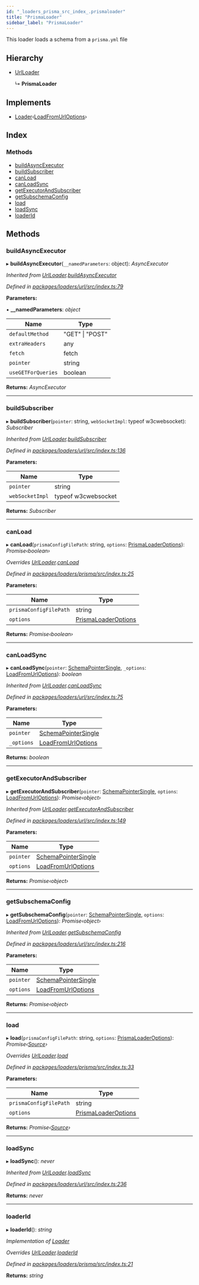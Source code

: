 ```yaml
---
id: "_loaders_prisma_src_index_.prismaloader"
title: "PrismaLoader"
sidebar_label: "PrismaLoader"
---
```


This loader loads a schema from a `prisma.yml` file

## Hierarchy

* [UrlLoader](_loaders_url_src_index_.urlloader.md)

  ↳ **PrismaLoader**

## Implements

* [Loader](../interfaces/_utils_src_index_.loader.md)‹[LoadFromUrlOptions](../interfaces/_loaders_url_src_index_.loadfromurloptions.md)›

## Index

### Methods

* [buildAsyncExecutor](_loaders_prisma_src_index_.prismaloader.md#buildasyncexecutor)
* [buildSubscriber](_loaders_prisma_src_index_.prismaloader.md#buildsubscriber)
* [canLoad](_loaders_prisma_src_index_.prismaloader.md#canload)
* [canLoadSync](_loaders_prisma_src_index_.prismaloader.md#canloadsync)
* [getExecutorAndSubscriber](_loaders_prisma_src_index_.prismaloader.md#getexecutorandsubscriber)
* [getSubschemaConfig](_loaders_prisma_src_index_.prismaloader.md#getsubschemaconfig)
* [load](_loaders_prisma_src_index_.prismaloader.md#load)
* [loadSync](_loaders_prisma_src_index_.prismaloader.md#loadsync)
* [loaderId](_loaders_prisma_src_index_.prismaloader.md#loaderid)

## Methods

###  buildAsyncExecutor

▸ **buildAsyncExecutor**(`__namedParameters`: object): *AsyncExecutor*

*Inherited from [UrlLoader](_loaders_url_src_index_.urlloader.md).[buildAsyncExecutor](_loaders_url_src_index_.urlloader.md#buildasyncexecutor)*

*Defined in [packages/loaders/url/src/index.ts:79](https://github.com/ardatan/graphql-tools/blob/master/packages/loaders/url/src/index.ts#L79)*

**Parameters:**

▪ **__namedParameters**: *object*

Name | Type |
------ | ------ |
`defaultMethod` | "GET" &#124; "POST" |
`extraHeaders` | any |
`fetch` | fetch |
`pointer` | string |
`useGETForQueries` | boolean |

**Returns:** *AsyncExecutor*

___

###  buildSubscriber

▸ **buildSubscriber**(`pointer`: string, `webSocketImpl`: typeof w3cwebsocket): *Subscriber*

*Inherited from [UrlLoader](_loaders_url_src_index_.urlloader.md).[buildSubscriber](_loaders_url_src_index_.urlloader.md#buildsubscriber)*

*Defined in [packages/loaders/url/src/index.ts:136](https://github.com/ardatan/graphql-tools/blob/master/packages/loaders/url/src/index.ts#L136)*

**Parameters:**

Name | Type |
------ | ------ |
`pointer` | string |
`webSocketImpl` | typeof w3cwebsocket |

**Returns:** *Subscriber*

___

###  canLoad

▸ **canLoad**(`prismaConfigFilePath`: string, `options`: [PrismaLoaderOptions](../interfaces/_loaders_prisma_src_index_.prismaloaderoptions.md)): *Promise‹boolean›*

*Overrides [UrlLoader](_loaders_url_src_index_.urlloader.md).[canLoad](_loaders_url_src_index_.urlloader.md#canload)*

*Defined in [packages/loaders/prisma/src/index.ts:25](https://github.com/ardatan/graphql-tools/blob/master/packages/loaders/prisma/src/index.ts#L25)*

**Parameters:**

Name | Type |
------ | ------ |
`prismaConfigFilePath` | string |
`options` | [PrismaLoaderOptions](../interfaces/_loaders_prisma_src_index_.prismaloaderoptions.md) |

**Returns:** *Promise‹boolean›*

___

###  canLoadSync

▸ **canLoadSync**(`pointer`: [SchemaPointerSingle](../modules/_utils_src_index_.md#schemapointersingle), `_options`: [LoadFromUrlOptions](../interfaces/_loaders_url_src_index_.loadfromurloptions.md)): *boolean*

*Inherited from [UrlLoader](_loaders_url_src_index_.urlloader.md).[canLoadSync](_loaders_url_src_index_.urlloader.md#canloadsync)*

*Defined in [packages/loaders/url/src/index.ts:75](https://github.com/ardatan/graphql-tools/blob/master/packages/loaders/url/src/index.ts#L75)*

**Parameters:**

Name | Type |
------ | ------ |
`pointer` | [SchemaPointerSingle](../modules/_utils_src_index_.md#schemapointersingle) |
`_options` | [LoadFromUrlOptions](../interfaces/_loaders_url_src_index_.loadfromurloptions.md) |

**Returns:** *boolean*

___

###  getExecutorAndSubscriber

▸ **getExecutorAndSubscriber**(`pointer`: [SchemaPointerSingle](../modules/_utils_src_index_.md#schemapointersingle), `options`: [LoadFromUrlOptions](../interfaces/_loaders_url_src_index_.loadfromurloptions.md)): *Promise‹object›*

*Inherited from [UrlLoader](_loaders_url_src_index_.urlloader.md).[getExecutorAndSubscriber](_loaders_url_src_index_.urlloader.md#getexecutorandsubscriber)*

*Defined in [packages/loaders/url/src/index.ts:149](https://github.com/ardatan/graphql-tools/blob/master/packages/loaders/url/src/index.ts#L149)*

**Parameters:**

Name | Type |
------ | ------ |
`pointer` | [SchemaPointerSingle](../modules/_utils_src_index_.md#schemapointersingle) |
`options` | [LoadFromUrlOptions](../interfaces/_loaders_url_src_index_.loadfromurloptions.md) |

**Returns:** *Promise‹object›*

___

###  getSubschemaConfig

▸ **getSubschemaConfig**(`pointer`: [SchemaPointerSingle](../modules/_utils_src_index_.md#schemapointersingle), `options`: [LoadFromUrlOptions](../interfaces/_loaders_url_src_index_.loadfromurloptions.md)): *Promise‹object›*

*Inherited from [UrlLoader](_loaders_url_src_index_.urlloader.md).[getSubschemaConfig](_loaders_url_src_index_.urlloader.md#getsubschemaconfig)*

*Defined in [packages/loaders/url/src/index.ts:216](https://github.com/ardatan/graphql-tools/blob/master/packages/loaders/url/src/index.ts#L216)*

**Parameters:**

Name | Type |
------ | ------ |
`pointer` | [SchemaPointerSingle](../modules/_utils_src_index_.md#schemapointersingle) |
`options` | [LoadFromUrlOptions](../interfaces/_loaders_url_src_index_.loadfromurloptions.md) |

**Returns:** *Promise‹object›*

___

###  load

▸ **load**(`prismaConfigFilePath`: string, `options`: [PrismaLoaderOptions](../interfaces/_loaders_prisma_src_index_.prismaloaderoptions.md)): *Promise‹[Source](../interfaces/_utils_src_index_.source.md)›*

*Overrides [UrlLoader](_loaders_url_src_index_.urlloader.md).[load](_loaders_url_src_index_.urlloader.md#load)*

*Defined in [packages/loaders/prisma/src/index.ts:33](https://github.com/ardatan/graphql-tools/blob/master/packages/loaders/prisma/src/index.ts#L33)*

**Parameters:**

Name | Type |
------ | ------ |
`prismaConfigFilePath` | string |
`options` | [PrismaLoaderOptions](../interfaces/_loaders_prisma_src_index_.prismaloaderoptions.md) |

**Returns:** *Promise‹[Source](../interfaces/_utils_src_index_.source.md)›*

___

###  loadSync

▸ **loadSync**(): *never*

*Inherited from [UrlLoader](_loaders_url_src_index_.urlloader.md).[loadSync](_loaders_url_src_index_.urlloader.md#loadsync)*

*Defined in [packages/loaders/url/src/index.ts:236](https://github.com/ardatan/graphql-tools/blob/master/packages/loaders/url/src/index.ts#L236)*

**Returns:** *never*

___

###  loaderId

▸ **loaderId**(): *string*

*Implementation of [Loader](../interfaces/_utils_src_index_.loader.md)*

*Overrides [UrlLoader](_loaders_url_src_index_.urlloader.md).[loaderId](_loaders_url_src_index_.urlloader.md#loaderid)*

*Defined in [packages/loaders/prisma/src/index.ts:21](https://github.com/ardatan/graphql-tools/blob/master/packages/loaders/prisma/src/index.ts#L21)*

**Returns:** *string*
